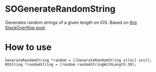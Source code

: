 # SOGenerateRandomString
Generates random strings of a given length on iOS. Based on [this StackOverflow post](https://stackoverflow.com/questions/2633801/generate-a-random-alphanumeric-string-in-cocoa). 

# How to use
    GenerateRandomString *random = [[GenerateRandomString alloc] init];
    NSString *randomString = [random randomStringWithLength:30];
